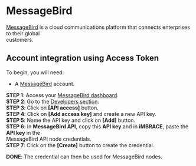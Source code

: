 
# MessageBird

[MessageBird](https://messagebird.com) is a cloud communications platform that connects enterprises to their global  
customers.  

## Account integration using Access Token  

To begin, you will need:  

- A [MessageBird](https://messagebird.com) account.

**STEP 1**: Access your [MessageBird dashboard](https://dashboard.messagebird.com/en/developers/access).  
**STEP 2**: Go to the [Developers section](https://dashboard.messagebird.com/en/developers/access).  
**STEP 3**: Click on **[API access]** button.  
**STEP 4**: Click on **[Add access key]** and create a new API key.  
**STEP 5**: Name the API key and click on **[Add]** button.  
**STEP 6**: In **MessageBird API**, copy this **API key** and in **iMBRACE**, paste the **API key** in the  
MessageBird API node credentials.  
**STEP 7**: Click on the **[Create]** button to create the credential.

**DONE**: The credential can then be used for MessageBird nodes.
